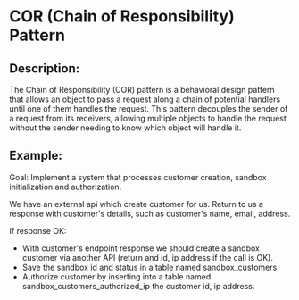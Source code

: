 # COR (Chain of Responsibility) Pattern

## Description:

The Chain of Responsibility (COR) pattern is a behavioral design pattern that allows an object to pass a request along a chain of potential handlers until one of them handles the request. This pattern decouples the sender of a request from its receivers, allowing multiple objects to handle the request without the sender needing to know which object will handle it.

## Example:
Goal: Implement a system that processes customer creation, sandbox initialization and authorization.

We have an external api which create customer for us. Return to us a response with customer's details, such as customer's name, email, address.

If response OK:

- With customer's endpoint response we should create a sandbox customer via another API (return and id, ip address if the call is OK).
- Save the sandbox id and status in a table named sandbox_customers.
- Authorize customer by inserting into a table named sandbox_customers_authorized_ip the customer id, ip address.
